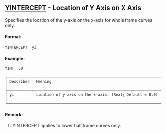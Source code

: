 ## [YINTERCEPT](https://help.hexagonmi.com/bundle/MSC_Nastran_2022.4/page/Nastran_Combined_Book/qrg/casecontrol4c/TOC.YINTERCEPT.xhtml) - Location of Y Axis on X Axis

Specifies the location of the y-axis on the x-axis for whole frame curves only.

#### Format:

```nastran
YINTERCEPT  yi
```

#### Example:

```nastran
YINT  50
```

```text
┌───────────┬─────────────────────────────────────────────────────────┐
│ Describer │ Meaning                                                 │
├───────────┼─────────────────────────────────────────────────────────┤
│ yi        │ Location of y-axis on the x-axis. (Real; Default = 0.0) │
└───────────┴─────────────────────────────────────────────────────────┘
```
#### Remark:

1. YINTERCEPT applies to lower half frame curves only.

